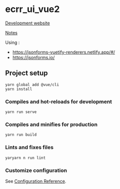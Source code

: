 # ecrr_ui_vue2

[Development website](https://ecjsonforms.netlify.app/#/)

[Notes](./NOTES.txt)

Using :
* https://jsonforms-vuetify-renderers.netlify.app/#/
* https://jsonforms.io/

## Project setup
```
yarn global add @vue/cli
yarn install
```

### Compiles and hot-reloads for development
```
yarn run serve
```

### Compiles and minifies for production
```
yarn run build
```

### Lints and fixes files
```
yaryarn n run lint
```

### Customize configuration
See [Configuration Reference](https://cli.vuejs.org/config/).


